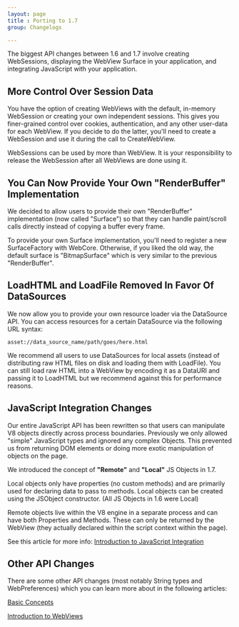 ```yaml
---
layout: page
title : Porting to 1.7
group: Changelogs

---
```


The biggest API changes between 1.6 and 1.7 involve creating WebSessions, displaying the WebView Surface in your application, and integrating JavaScript with your application.

## More Control Over Session Data

You have the option of creating WebViews with the default, in-memory WebSession or creating your own independent sessions. This gives you finer-grained control over cookies, authentication, and any other user-data for each WebView. If you decide to do the latter, you'll need to create a WebSession and use it during the call to CreateWebView. 

WebSessions can be used by more than WebView. It is your responsibility to release the WebSession after all WebViews are done using it.

## You Can Now Provide Your Own "RenderBuffer" Implementation

We decided to allow users to provide their own "RenderBuffer" implementation (now called "Surface") so that they can handle paint/scroll calls directly instead of copying a buffer every frame.

To provide your own Surface implementation, you'll need to register a new SurfaceFactory with WebCore. Otherwise, if you liked the old way, the default surface is "BitmapSurface" which is very similar to the previous "RenderBuffer".

## LoadHTML and LoadFile Removed In Favor Of DataSources

We now allow you to provide your own resource loader via the DataSource API. You can access resources for a certain DataSource via the following URL syntax:

`asset://data_source_name/path/goes/here.html`

We recommend all users to use DataSources for local assets (instead of distributing raw HTML files on disk and loading them with LoadFile). You can still load raw HTML into a WebView by encoding it as a DataURI and passing it to LoadHTML but we recommend against this for performance reasons.

## JavaScript Integration Changes

Our entire JavaScript API has been rewritten so that users can manipulate V8 objects directly across process boundaries. Previously we only allowed "simple" JavaScript types and ignored any complex Objects. This prevented us from returning DOM elements or doing more exotic manipulation of objects on the page.

We introduced the concept of **"Remote"** and **"Local"** JS Objects in 1.7. 

Local objects only have properties (no custom methods) and are primarily used for declaring data to pass to methods. Local objects can be created using the JSObject constructor. (All JS Objects in 1.6 were Local)

Remote objects live within the V8 engine in a separate process and can have both Properties and Methods. These can only be returned by the WebView (they actually declared within the script context within the page).

See this article for more info: [Introduction to JavaScript Integration](http://wiki.awesomium.com/javascript-integration/introduction-to-javascript-integration.html)

## Other API Changes

There are some other API changes (most notably String types and WebPreferences) which you can learn more about in the following articles:

[Basic Concepts](http://wiki.awesomium.com/getting-started/basic-concepts.html)

[Introduction to WebViews](http://wiki.awesomium.com/general-use/introduction-to-web-views.html)
